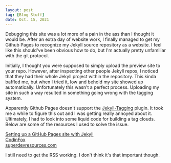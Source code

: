 ```yaml
---
layout: post
tag: [Blog Stuff]
date: Oct. 15, 2021
---
```


Debugging this site was a lot more of a pain in the ass than I thought it would be. After an extra day of website work, I finally managed to get my Github Pages to recognize my Jekyll source repository as a website. I feel like this should've been obvious how to do, but I'm actually pretty unfamiliar with the git protocol.

Initially, I thought you were supposed to simply upload the preview site to your repo. However, after inspecting other people Jekyll repos, I noticed that they had their whole Jekyll project within the repository. This kinda baffled me, but when I tried it, low and behold my site showed up automatically. Unfortunately this wasn't a perfect process. Uploading my site in such a way resulted in something going wrong with the tagging system.

Apparently Github Pages doesn't support the [Jekyll-Tagging](https://github.com/pattex/jekyll-tagging) plugin. It took me a while to figure this out and I was getting really annoyed about it. Ultimately, I had to look into some liquid code for building a tag clouds. Below are some of the resources I used to solve the issue.

[Setting up a GitHub Pages site with Jekyll](https://docs.github.com/en/pages/setting-up-a-github-pages-site-with-jekyll)\
[CodinFox](https://codinfox.github.io/dev/2015/03/06/use-tags-and-categories-in-your-jekyll-based-github-pages/)\
[superdevresources.com](https://superdevresources.com/tag-cloud-jekyll/)

I still need to get the RSS working. I don't think it's that important though.
